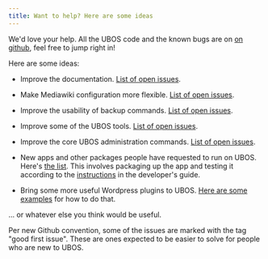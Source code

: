 ```yaml
---
title: Want to help? Here are some ideas
---
```


We'd love your help. All the UBOS code and the known bugs are on
[on github](https://github.com/uboslinux/), feel free to jump right in!

Here are some ideas:

* Improve the documentation.
  [List of open issues](https://github.com/uboslinux/ubos-website/issues?q=is%3Aopen+is%3Aissue).

* Make Mediawiki configuration more flexible.
  [List of open issues](https://github.com/uboslinux/ubos-mediawiki/issues?q=is%3Aopen+is%3Aissue).

* Improve the usability of backup commands.
  [List of open issues](https://github.com/uboslinux/ubos-packages/issues?q=is%3Aopen+is%3Aissue).

* Improve some of the UBOS tools.
  [List of open issues](https://github.com/uboslinux/ubos-tools/issues?q=is%3Aopen+is%3Aissue).

* Improve the core UBOS administration commands.
  [List of open issues](https://github.com/uboslinux/ubos-admin/issues?q=is%3Aopen+is%3Aissue).

* New apps and other packages people have requested to run on UBOS. Here's
  [the list](https://github.com/uboslinux/apps-wanted/issues).
  This involves packaging up the app and testing it according to the
  [instructions](/docs/developers/app-howto.html) in the developer's guide.

* Bring some more useful Wordpress plugins to UBOS.
  [Here are some examples](https://github.com/uboslinux/ubos-wordpress) for how to do that.

... or whatever else you think would be useful.

Per new Github convention, some of the issues are marked with the tag "good first issue".
These are ones expected to be easier to solve for people who are new to UBOS.
